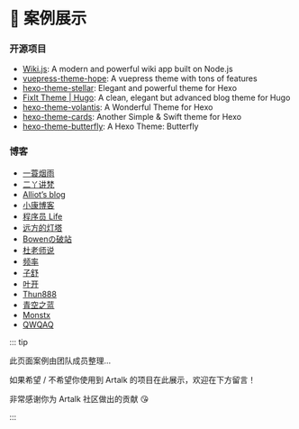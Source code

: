 # 🚀 案例展示

### 开源项目

- [Wiki.js](https://github.com/requarks/wiki/): A modern and powerful wiki app built on Node.js
- [vuepress-theme-hope](https://github.com/vuepress-theme-hope/vuepress-theme-hope): A vuepress theme with tons of features
- [hexo-theme-stellar](https://github.com/xaoxuu/hexo-theme-stellar): Elegant and powerful theme for Hexo
- [FixIt Theme | Hugo](https://github.com/Lruihao/FixIt): A clean, elegant but advanced blog theme for Hugo
- [hexo-theme-volantis](https://github.com/volantis-x/hexo-theme-volantis): A Wonderful Theme for Hexo
- [hexo-theme-cards](https://github.com/ChrAlpha/hexo-theme-cards): Another Simple & Swift theme for Hexo
- [hexo-theme-butterfly](https://github.com/jerryc127/hexo-theme-butterfly): A Hexo Theme: Butterfly

### 博客

- [一蓑烟雨](https://easyf12.top/)
- [二丫讲梵](https://wiki.eryajf.net)
- [Alliot’s blog](https://www.iots.vip/)
- [小康博客](https://www.antmoe.com/)
- [程序员 Life](https://xuqilong.top)
- [远方的灯塔](https://terwergreen.com)
- [Bowenの破站](https://bowenyoung.cn/)
- [杜老师说](https://dusays.com/)
- [频率](https://pinlyu.com/)
- [子舒](https://zburu.com/)
- [叶开](https://xn--qpru0x.cn/)
- [Thun888](https://blog.hzchu.top/)
- [青空之蓝](https://blog.ixk.me/)
- [Monstx](https://blog.monsterx.cn/)
- [QWQAQ](https://qwqaq.com/)

::: tip

此页面案例由团队成员整理...

如果希望 / 不希望你使用到 Artalk 的项目在此展示，欢迎在下方留言！

非常感谢你为 Artalk 社区做出的贡献 😘

:::
